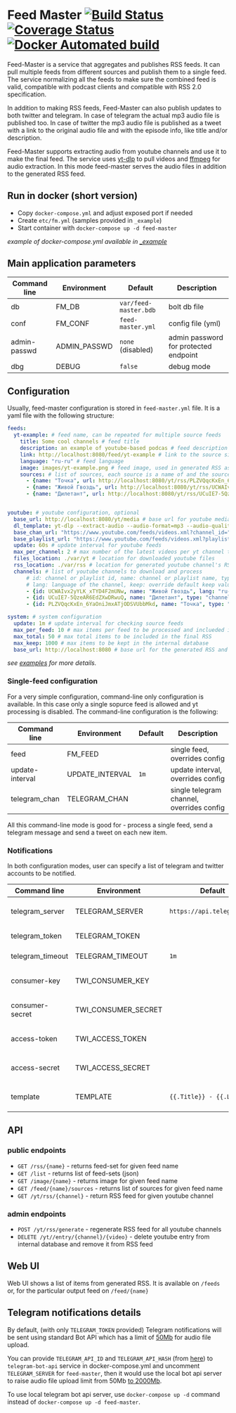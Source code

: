 # Feed Master [![Build Status](https://github.com/umputun/feed-master/workflows/build/badge.svg)](https://github.com/umputun/feed-master/actions) [![Coverage Status](https://coveralls.io/repos/github/umputun/feed-master/badge.svg?branch=master)](https://coveralls.io/github/umputun/feed-master?branch=master) [![Docker Automated build](https://img.shields.io/docker/automated/umputun/feed-master)](https://hub.docker.com/r/umputun/feed-master)

Feed-Master is a service that aggregates and publishes RSS feeds. It can pull multiple feeds from different sources and publish them to a single feed. The service normalizing all the feeds to make sure the combined feed is valid, compatible with podcast clients and compatible with RSS 2.0 specification. 

In addition to making RSS feeds, Feed-Master can also publish updates to both twitter and telegram. In case of telegram the actual mp3 audio file is published too. In case of twitter the mp3 audio file is published as a tweet with a link to the original audio file and with the episode info, like title and/or description.


Feed-Master supports extracting audio from youtube channels and use it to make the final feed. The service uses [yt-dlp](https://github.com/yt-dlp/yt-dlp) to pull videos and [ffmpeg](https://www.ffmpeg.org/) for audio extraction. In this mode feed-master serves the audio files in addition to the generated RSS feed.

## Run in docker (short version)

- Copy `docker-compose.yml` and adjust exposed port if needed
- Create `etc/fm.yml` (samples provided in `_example`)
- Start container with `docker-compose up -d feed-master`

_example of docker-compose.yml available in [_example](https://github.com/umputun/feed-master/tree/master/_example)_

## Main application parameters

| Command line | Environment  | Default               | Description                           |
|--------------|--------------|-----------------------|---------------------------------------|
| db           | FM_DB        | `var/feed-master.bdb` | bolt db file                          |
| conf         | FM_CONF      | `feed-master.yml`     | config file (yml)                     |
| admin-passwd | ADMIN_PASSWD | `none` (disabled)     | admin password for protected endpoint |
| dbg          | DEBUG        | `false`               | debug mode                            |


## Configuration

Usually, feed-master configuration is stored in `feed-master.yml` file. It is a yaml file with the following structure:

```yaml
feeds:
  yt-example: # feed name, can be repeated for multiple source feeds
    title: Some cool channels # feed title
    description: an example of youtube-based podcas # feed description
    link: http://localhost:8080/feed/yt-example # link to the source site
    language: "ru-ru" # feed language
    image: images/yt-example.png # feed image, used in generated RSS as podcast thumbnail
    sources: # list of sources, each source is a name of and the source RSS feed
      - {name: "Точка", url: http://localhost:8080/yt/rss/PLZVQqcKxEn_6YaOniJmxATjODSVUbbMkd}
      - {name: "Живой Гвоздь", url: http://localhost:8080/yt/rss/UCWAIvx2yYLK_xTYD4F2mUNw}
      - {name: "Дилетант", url: http://localhost:8080/yt/rss/UCuIE7-5QzeAR6EdZXwDRwuQ}


youtube: # youtube configuration, optional
  base_url: http://localhost:8080/yt/media # base url for youtube media
  dl_template: yt-dlp --extract-audio --audio-format=mp3 --audio-quality=0 -f m4a/bestaudio "https://www.youtube.com/watch?v={{.ID}}" --no-progress -o {{.FileName}}.tmp # template for youtube-dl
  base_chan_url: "https://www.youtube.com/feeds/videos.xml?channel_id=" # base url for youtube channel
  base_playlist_url: "https://www.youtube.com/feeds/videos.xml?playlist_id=" # base url for youtube playlist
  update: 60s # update interval for youtube feeds
  max_per_channel: 2 # max number of the latest videos per yt channel to download and process
  files_location: ./var/yt # location for downloaded youtube files
  rss_location: ./var/rss # location for generated youtube channel's RSS
  channels: # list of youtube channels to download and process
      # id: channel or playlist id, name: channel or playlist name, type: "channel" or "playlist", 
      # lang: language of the channel, keep: override default keep value 
      - {id: UCWAIvx2yYLK_xTYD4F2mUNw, name: "Живой Гвоздь", lang: "ru-ru"}
      - {id: UCuIE7-5QzeAR6EdZXwDRwuQ, name: "Дилетант", type: "channel", lang: "ru-ru", "keep": 10}
      - {id: PLZVQqcKxEn_6YaOniJmxATjODSVUbbMkd, name: "Точка", type: "playlist", lang: "ru-ru"} 

system: # system configuration
  update: 1m # update interval for checking source feeds
  max_per_feed: 10 # max items per feed to be processed and inclueded in the final RSS
  max_total: 50 # max total items to be included in the final RSS
  max_keep: 1000 # max items to be kept in the internal database 
  base_url: http://localhost:8080 # base url for the generated RSS and media files
```

_see [examples](https://github.com/umputun/feed-master/tree/master/_example/etc) for more details._

### Single-feed configuration

For a very simple configuration, command-line only configuration is available. In this case only a single sopurce feed is allowed and yt processing is disabled.  The command-line configuration is the following:

| Command line     | Environment         | Default                    | Description                               |
|------------------|---------------------|----------------------------|-------------------------------------------|
| feed             | FM_FEED             |                            | single feed, overrides config             |
| update-interval  | UPDATE_INTERVAL     | `1m`                       | update interval, overrides config         |
| telegram_chan    | TELEGRAM_CHAN       |                            | single telegram channel, overrides config |

All this command-line mode is good for - process a single feed, send a telegram message and send a tweet on each new item.

### Notifications

In both configuration modes, user can specify a list of telegram and twitter accounts to be notified.

| Command line     | Environment         | Default                    | Description                               |
|------------------|---------------------|----------------------------|-------------------------------------------|
| telegram_server  | TELEGRAM_SERVER     | `https://api.telegram.org` | telegram bot api server                   |
| telegram_token   | TELEGRAM_TOKEN      |                            | telegram token                            |
| telegram_timeout | TELEGRAM_TIMEOUT    | `1m`                       | telegram timeout                          |
| consumer-key     | TWI_CONSUMER_KEY    |                            | twitter consumer key                      |
| consumer-secret  | TWI_CONSUMER_SECRET |                            | twitter consumer secret                   |
| access-token     | TWI_ACCESS_TOKEN    |                            | twitter access token                      |
| access-secret    | TWI_ACCESS_SECRET   |                            | twitter access secret                     |
| template         | TEMPLATE            | `{{.Title}} - {{.Link}}`   | twitter message template                  |


## API

### public endpoints

- `GET /rss/{name}` - returns feed-set for given feed name
- `GET /list` - returns list of feed-sets (json)
- `GET /image/{name}` - returns image for given feed name
- `GET /feed/{name}/sources` - returns list of sources for given feed name
- `GET /yt/rss/{channel}` - return RSS feed for given youtube channel

### admin endpoints

- `POST /yt/rss/generate` - regenerate RSS feed for all youtube channels
- `DELETE /yt//entry/{channel}/{video}` - delete youtube entry from internal database and remove it from RSS feed

## Web UI

Web UI shows a list of items from generated RSS. It is available on `/feeds` or, for the particular output feed on `/feed/{name}`

## Telegram notifications details

By default, (with only `TELEGRAM_TOKEN` provided) Telegram notifications will be sent using standard Bot API which has a limit of [50Mb](https://core.telegram.org/bots/api#sending-files) for audio file upload.

You can provide `TELEGRAM_API_ID` and `TELEGRAM_API_HASH` (from [here](https://my.telegram.org/apps)) to `telegram-bot-api` service in docker-compose.yml and uncomment `TELEGRAM_SERVER` for `feed-master`, then it would use the local bot api server to raise audio file upload limit from 50Mb [to 2000Mb](https://core.telegram.org/bots/api#using-a-local-bot-api-server).

To use local telegram bot api server, use `docker-compose up -d` command instead of `docker-compose up -d feed-master`.

